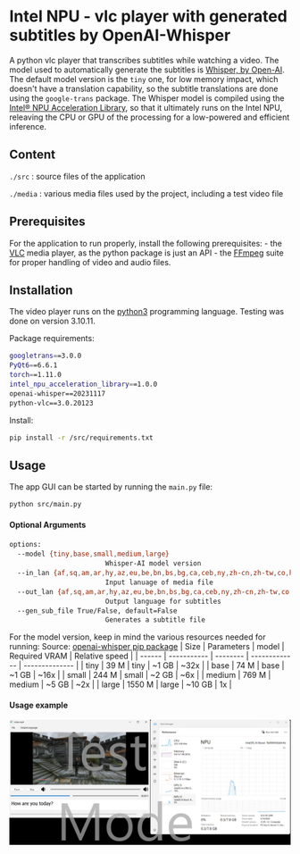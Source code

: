 # Intel NPU - vlc player with generated subtitles by OpenAI-Whisper  

A python vlc player that transcribes subtitles while watching a video. The model used to automatically generate the subtitles is [Whisper, by Open-AI](https://openai.com/index/whisper). The default model version is the `tiny` one, for low memory impact, which doesn't have a translation capability, so the subtitle translations are done using the `google-trans` package. 
The Whisper model is compiled using the [Intel® NPU Acceleration Library](https://github.com/intel/intel-npu-acceleration-library), so that it ultimately runs on the Intel NPU, releaving the CPU or GPU of the processing for a low-powered and efficient inference.

## Content

`./src` : source files of the application

`./media` : various media files used by the project, including a test video file

## Prerequisites

For the application to run properly, install the following prerequisites:
    - the [VLC](https://www.videolan.org/) media player, as the python package is just an API
    - the [FFmpeg](https://ffmpeg.org/) suite for proper handling of video and audio files.

## Installation
The video player runs on the [python3](https://www.python.org/downloads/) programming language. Testing was done on version 3.10.11.

Package requirements:
```bash
googletrans==3.0.0
PyQt6==6.6.1
torch==1.11.0
intel_npu_acceleration_library==1.0.0
openai-whisper==20231117
python-vlc==3.0.20123
```

Install:
```bash
pip install -r /src/requirements.txt
```

## Usage

The app GUI can be started by running the `main.py` file:

```bash
python src/main.py
```

#### Optional Arguments
```bash
options:
  --model {tiny,base,small,medium,large}
                        Whisper-AI model version
  --in_lan {af,sq,am,ar,hy,az,eu,be,bn,bs,bg,ca,ceb,ny,zh-cn,zh-tw,co,hr,cs,da,nl,en...} , default=en
                        Input lanuage of media file
  --out_lan {af,sq,am,ar,hy,az,eu,be,bn,bs,bg,ca,ceb,ny,zh-cn,zh-tw,co,hr,cs,da,nl,en...}, default=en
                        Output language for subtitles
  --gen_sub_file True/False, default=False
                        Generates a subtitle file
```

For the model version, keep in mind the various resources needed for running:
Source:   [openai-whisper pip package](https://pypi.org/project/openai-whisper/)
| Size   |	Parameters |   model  | Required VRAM | Relative speed |
| ------ | ----------- | -------- | ------------- | -------------- |
| tiny   |	39 M       |   tiny   |	~1 GB         |	~32x           |
| base   |	74 M       |   base   |	~1 GB         |	~16x           |
| small  | 	244 M      |   small  | ~2 GB         |	~6x            |
| medium |	769 M      |   medium | ~5 GB         |	~2x            |
| large  |	1550 M     |   large  | ~10 GB        | 1x             |

#### Usage example
![alt text](./media/run_example.png)
